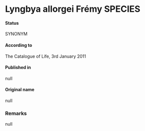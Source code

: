 # Lyngbya allorgei Frémy SPECIES

#### Status
SYNONYM

#### According to
The Catalogue of Life, 3rd January 2011

#### Published in
null

#### Original name
null

### Remarks
null